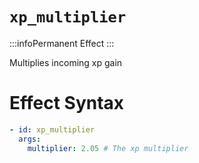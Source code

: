 # `xp_multiplier`
:::infoPermanent Effect
:::

Multiplies incoming xp gain

# Effect Syntax
```yaml
- id: xp_multiplier
  args:
    multiplier: 2.05 # The xp multiplier
```
